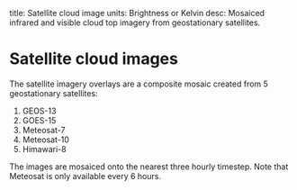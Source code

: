 title: Satellite cloud image
units: Brightness or Kelvin
desc: Mosaiced infrared and visible cloud top imagery from geostationary satellites.

# Satellite cloud images
The satellite imagery overlays are a composite mosaic created from 5 geostationary satellites:
1. GEOS-13
2. GOES-15
3. Meteosat-7
2. Meteosat-10
5. Himawari-8

The images are mosaiced onto the nearest three hourly timestep. Note that Meteosat is only available every 6 hours.
